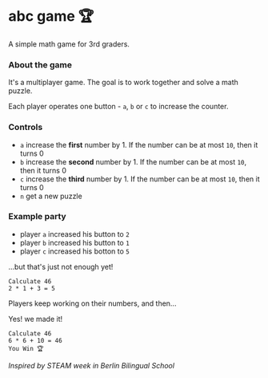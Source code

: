 # abc game 🏆
A simple math game for 3rd graders. 

### About the game

It's a multiplayer game. The goal is to work together and solve a math puzzle. 

Each player operates one button - `a`, `b` or `c` to increase the counter. 

### Controls

- `a` increase the __first__ number by 1. If the number can be at most `10`, then it turns 0
- `b` increase the __second__ number by 1. If the number can be at most `10`, then it turns 0
- `c` increase the __third__ number by 1. If the number can be at most `10`, then it turns 0
- `n` get a new puzzle

### Example party

- player `a` increased his button to `2`
- player `b` increased his button to `1`
- player `c` increased his botton to `5` 

...but that's just not enough yet!
```
Calculate 46
2 * 1 + 3 = 5
```
Players keep working on their numbers, and then...

Yes! we made it!
```
Calculate 46
6 * 6 + 10 = 46
You Win 🏆
```


_Inspired by STEAM week in Berlin Bilingual School_
